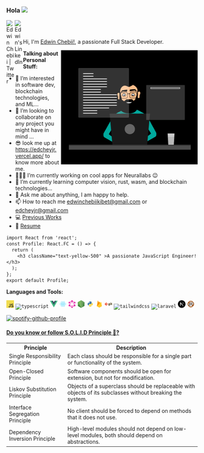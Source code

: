 ### Hola <img src="https://media.giphy.com/media/hvRJCLFzcasrR4ia7z/giphy.gif" width="25px">

<a href="https://twitter.com/edchey1">
  <img align="left" alt="Edwin Chebii | Twitter" width="22px" src="https://upload.wikimedia.org/wikipedia/commons/6/6f/Logo_of_Twitter.svg" />
</a>
<a href="https://www.linkedin.com/in/edwin-chebii-b18686209/">
  <img align="left" alt="Edwin's LinkedIn" width="22px" src="https://upload.wikimedia.org/wikipedia/commons/e/e9/Linkedin_icon.svg" />
</a>
<br />
<br />

Hi, I'm [Edwin Chebii!](https://edcheyjr.vercel.app/), a passionate Full Stack Developer.

<img align="right" style="margin-left:5px;" alt="GIF" src="./ui-dev.gif" width="360" height="300" />






**Talking about Personal Stuff:**

- 👀 I’m interested in software dev, blockchain technologies, and ML...
- 💞️ I’m looking to collaborate on any project you might have in mind ...
- 😎 look me up at https://edcheyjr.vercel.app/ to know more about me.
- 👨🏽‍💻 I’m currently working on cool apps for Neurallabs 😉
- 🌱 I’m currently learning computer vision, rust, wasm, and blockchain technologies...
- 💬 Ask me about anything, I am happy to help.
- 📫 How to reach me edwinchebiikibet@gmail.com or edcheyjr@gmail.com 
- 💻 [Previous Works](https://drive.google.com/drive/folders/12UII4MpMblo8tvFpUYGGoxI8UIuovlCP?usp=sharing)
- 📝 [Resume](https://drive.google.com/file/d/1U17p7XPgfq_B0tqHcvSpncf3DhCg26I3/view?usp=sharing)

```tsx
import React from 'react';
const Profile: React.FC = () => {
  return (
    <h3 className="text-yellow-500" >A passionate JavaScript Engineer!</h3>
  );
};
export default Profile;
```

**Languages and Tools:**

<!-- add - 👋 Hi, I’m @edcheyjr a full-stack dev proficient in python, PHP, android, java, javascript, CSS ,tailwindcss, laravel, and react
 -->
<code><img height="20" src="https://raw.githubusercontent.com/github/explore/80688e429a7d4ef2fca1e82350fe8e3517d3494d/topics/javascript/javascript.png" alt="javascript"></code>
<code><img height="20" src="https://upload.wikimedia.org/wikipedia/commons/f/f5/Typescript.svg" alt="typescript"></code>
<code><img height="20" src="https://raw.githubusercontent.com/github/explore/80688e429a7d4ef2fca1e82350fe8e3517d3494d/topics/vue/vue.png" alt="vue"></code>
<code><img height="20" src="https://raw.githubusercontent.com/github/explore/80688e429a7d4ef2fca1e82350fe8e3517d3494d/topics/react/react.png" alt="react"></code>
<code><img height="20" src="https://raw.githubusercontent.com/github/explore/5c058a388828bb5fde0bcafd4bc867b5bb3f26f3/topics/graphql/graphql.png" alt="graphql"></code>
<code><img height="20" src="https://raw.githubusercontent.com/github/explore/80688e429a7d4ef2fca1e82350fe8e3517d3494d/topics/nodejs/nodejs.png" alt="nodejs"></code>
<code><img height="20" src="https://raw.githubusercontent.com/github/explore/80688e429a7d4ef2fca1e82350fe8e3517d3494d/topics/python/python.png" alt="python"></code>
<code><img height="20" src="https://raw.githubusercontent.com/github/explore/80688e429a7d4ef2fca1e82350fe8e3517d3494d/topics/firebase/firebase.png" alt="firebase"></code>
<code><img height="20" src="https://raw.githubusercontent.com/github/explore/80688e429a7d4ef2fca1e82350fe8e3517d3494d/topics/git/git.png" alt="git"></code>
<code><img height="20" src="https://upload.wikimedia.org/wikipedia/commons/d/d5/Tailwind_CSS_Logo.svg" alt="tailwindcss"></code>
<code><img height="20" src="https://upload.wikimedia.org/wikipedia/commons/9/9a/Laravel.svg" alt="laravel"></code>
<code><img height="20" src="./svg/nextjs.svg" alt="nextjs"></code>
<code><img height="20" src="./svg/rust.svg" alt="rust lang"></code>
<!---
edcheyjr/edcheyjr is a ✨ special ✨ repository because its `README.md` (this file) appears on your GitHub profile.
You can click the Preview link to take a look at your changes.
--->


[![spotify-github-profile](https://spotify-github-profile.vercel.app/api/view?uid=jtlgayr7d4cugxc531ggc6a2j&cover_image=true&theme=default&show_offline=false&background_color=161b22&interchange=false&bar_color_cover=true)](https://github.com/kittinan/spotify-github-profile)

#### **[Do you know or follow S.O.L.I.D Principle 🤔?](https://www.freecodecamp.org/news/solid-principles-explained-in-plain-english/)**    

<table>
  <tr>
    <th>Principle</th>
    <th>Description</th>
  </tr>
  <tr>
    <td>Single Responsibility Principle</td>
    <td>Each class should be responsible for a single part or functionality of the system.</td>
  </tr>
  <tr>
    <td>Open-Closed Principle</td>
    <td>Software components should be open for extension, but not for modification.</td>
  </tr>
  <tr>
    <td>Liskov Substitution Principle</td>
    <td>Objects of a superclass should be replaceable with objects of its subclasses without breaking the system.</td>
  </tr>
  <tr>
    <td>Interface Segregation Principle</td>
    <td>No client should be forced to depend on methods that it does not use.</td>
  </tr>
  <tr>
    <td>Dependency Inversion Principle</td>
    <td>High-level modules should not depend on low-level modules, both should depend on abstractions.</td>
  </tr>
</table>



